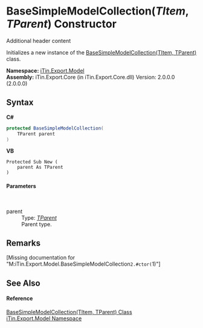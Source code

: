 # BaseSimpleModelCollection(*TItem*, *TParent*) Constructor 
Additional header content 

Initializes a new instance of the <a href="T_iTin_Export_Model_BaseSimpleModelCollection_2">BaseSimpleModelCollection(TItem, TParent)</a> class.

**Namespace:**&nbsp;<a href="N_iTin_Export_Model">iTin.Export.Model</a><br />**Assembly:**&nbsp;iTin.Export.Core (in iTin.Export.Core.dll) Version: 2.0.0.0 (2.0.0.0)

## Syntax

**C#**<br />
``` C#
protected BaseSimpleModelCollection(
	TParent parent
)
```

**VB**<br />
``` VB
Protected Sub New ( 
	parent As TParent
)
```


#### Parameters
&nbsp;<dl><dt>parent</dt><dd>Type: <a href="T_iTin_Export_Model_BaseSimpleModelCollection_2">*TParent*</a><br />Parent type.</dd></dl>

## Remarks
\[Missing <remarks> documentation for "M:iTin.Export.Model.BaseSimpleModelCollection`2.#ctor(`1)"\]

## See Also


#### Reference
<a href="T_iTin_Export_Model_BaseSimpleModelCollection_2">BaseSimpleModelCollection(TItem, TParent) Class</a><br /><a href="N_iTin_Export_Model">iTin.Export.Model Namespace</a><br />